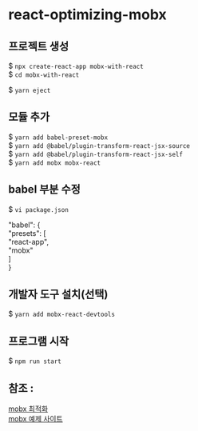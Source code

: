 # react-optimizing-mobx

## 프로젝트 생성
$ `npx create-react-app mobx-with-react`<br>
$ `cd mobx-with-react`<br>

$ `yarn eject`<br>

## 모듈 추가
$ `yarn add babel-preset-mobx`<br>
$ `yarn add @babel/plugin-transform-react-jsx-source`<br>
$ `yarn add @babel/plugin-transform-react-jsx-self`<br>
$ `yarn add mobx mobx-react`<br>

## babel 부분 수정
$ `vi package.json` <br>

"babel": {<br>
"presets": [<br>
      		"react-app",<br>
      		"mobx"<br>
    ]<br>
}<br>

## 개발자 도구 설치(선택)
$ `yarn add mobx-react-devtools`

## 프로그램 시작 
$ `npm run start`


## 참조 :
[mobx 최적화](https://mobx.js.org/best/react-performance.html) <br>
[mobx 예제 사이트](https://velog.io/@velopert/MobX-3-%EC%8B%AC%ED%99%94%EC%A0%81%EC%9D%B8-%EC%82%AC%EC%9A%A9-%EB%B0%8F-%EC%B5%9C%EC%A0%81%ED%99%94-%EB%B0%A9%EB%B2%95-tnjltay61n)

